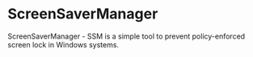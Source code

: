# ScreenSaverManager
ScreenSaverManager - SSM is a simple tool to prevent policy-enforced screen lock in Windows systems.
